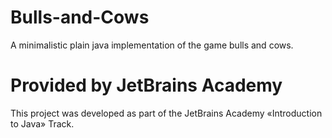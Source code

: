 # Bulls-and-Cows
A minimalistic plain java implementation of the game bulls and cows.

# Provided by JetBrains Academy
This project was developed as part of the JetBrains Academy «Introduction to Java» Track.
